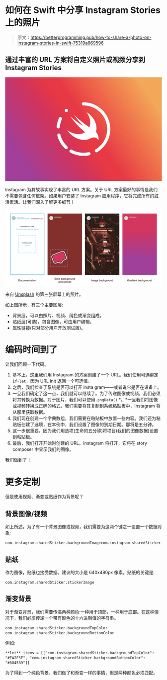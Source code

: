 # 如何在 Swift 中分享 Instagram Stories 上的照片

> 原文：<https://betterprogramming.pub/how-to-share-a-photo-on-instagram-stories-in-swift-75319a669596>

## 通过丰富的 URL 方案将自定义照片或视频分享到 Instagram Stories

![](img/e9ecf301b8abda7168e83243a3763370.png)

Instagram 为其故事实现了丰富的 URL 方案。关于 URL 方案最好的事情是我们不需要包含任何框架。如果用户安装了 Instagram 应用程序，它将完成所有的脏活累活。让我们深入了解更多细节！

![](img/1f119f980fa09af66d3b9339e02b6cf4.png)

来自 [Unsplash](https://unsplash.com/) 的第三张屏幕上的照片。

如上图所示，有三个主要图层:

*   背景层，可以由照片、视频、纯色或渐变组成。
*   贴纸层(可选)，包含图像，可由用户编辑。
*   属性链接(只对部分用户开放测试版)。

# 编码时间到了

让我们回顾一下代码。

1.  基本上，这里我们用 Instagram 的方案创建了一个 URL。我们使用可选绑定`if-let`，因为 URL init 返回一个可选值。
2.  之后，我们检查了系统是否可以打开 insta gram——或者说它是否在设备上。
3.  一旦我们确定了这一点，我们就可以继续了。为了传递图像或视频，我们必须将其转换为数据。对于图片，我们可以使用`.pngData()` *。*一旦我们将图像或视频转换成正确的格式，我们需要将其复制到系统粘贴板中，Instagram 将从那里获取数据。
4.  我们现在创建一个字典数组，我们需要在粘贴板中放置一些内容。我们还为粘贴板创建了选项，在本例中，我们设置了图像的到期日期。那将是五分钟。
5.  这一步很重要，因为我们用选项(生命的五分钟)将项目(我们的图像数据)设置到粘贴板。
6.  最后，我们打开开始时创建的 URL。Instagram 将打开，它将在 story composer 中显示我们的图像。

我们做到了！

# 更多定制

但是使用视频、渐变或贴纸作为背景呢？

## 背景图像/视频

如上所述，为了有一个背景图像或视频，我们需要为这两个键之一设置一个数据对象:

```
com.instagram.sharedSticker.backgroundImagecom.instagram.sharedSticker.backgroundVideo
```

## 贴纸

作为图像，贴纸也接受数据。建议的大小是 640x480px 像素。贴纸的关键是:

```
com.instagram.sharedSticker.stickerImage
```

## 渐变背景

对于渐变背景，我们需要传递两种颜色:一种用于顶部，一种用于底部。在这种情况下，我们必须传递一个带有颜色的十六进制值的字符串。

```
com.instagram.sharedSticker.backgroundTopColor
com.instagram.sharedSticker.backgroundBottomColor
```

例如:

```
**let** items = [["com.instagram.sharedSticker.backgroundTopColor": "#EA2F3F", "com.instagram.sharedSticker.backgroundBottomColor": "#8845B9"]]
```

为了得到一个纯色背景，我们做了和渐变一样的事情，但是两种颜色必须匹配。